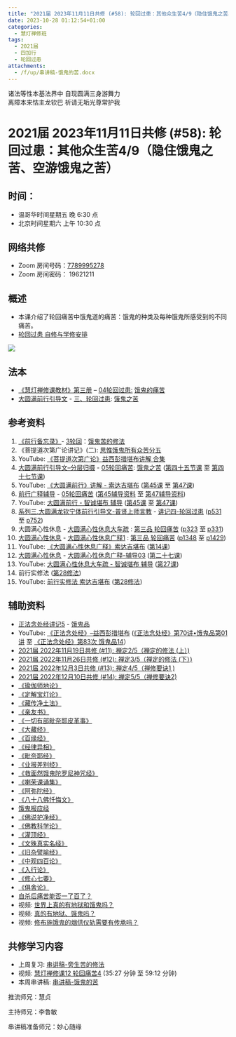 ```yaml
---
title: "2021届 2023年11月11日共修 (#58): 轮回过患：其他众生苦4/9（隐住饿鬼之苦、空游饿鬼之苦）"
date: 2023-10-28 01:12:54+01:00
categories:
  - 慧灯禅修班
tags:
  - 2021届
  - 四加行
  - 轮回过患
attachments:
  - /f/up/串讲稿-饿鬼的苦.docx
---
```

诸法等性本基法界中 自现圆满三身游舞力\
离障本来怙主龙钦巴 祈请无垢光尊常护我

# 2021届 2023年11月11日共修 (#58): 轮回过患：其他众生苦4/9（隐住饿鬼之苦、空游饿鬼之苦）

## 时间：

* 温哥华时间星期五 晚 6:30 点
* 北京时间星期六 上午 10:30 点

## 网络共修

* Zoom 房间号码：[7789995278](https://us02web.zoom.us/j/7789995278?pwd=VjZmbWJFY2k2K0E5RVB2cTNIQmhqUT09)
* Zoom 房间密码： 19621211

## 概述

* 本课介绍了轮回痛苦中饿鬼道的痛苦：饿鬼的种类及每种饿鬼所感受到的不同痛苦。 
* [轮回过患 自修与学修安排](https://fohuifayu.com/index.php/huideng-jiangtang/chanxiuke/zen-03/8654-zen03-lhgh?title=)

![](/f/up/5b1c4616bd7b9d7f290fd4cf26211133_collage_280.jpg)

[](https://fohuifayu.com/index.php/huideng-jiangtang/chanxiuke/zen-03/8654-zen03-lhgh?title=)

## 法本

* [《慧灯禅修课教材》第三册](https://huidengchanxiu.net/books/b3/) – [04轮回过患:](https://huidengchanxiu.net/books/b3/3-04)[](https://huidengchanxiu.net/books/b3/3-04/#p50)[](https://huidengchanxiu.net/books/b3/3-04/#p55) [饿鬼的痛苦](https://huidengchanxiu.net/books/b3/3-04/#%E4%BA%8C%E9%A5%BF%E9%AC%BC%E7%9A%84%E7%97%9B%E8%8B%A6)
* [大圆满前行引导文](https://huidengchanxiu.net/books/dymqx) - [三、轮回过患](https://huidengchanxiu.net/books/dymqx/#%E4%B8%89%E8%BD%AE%E5%9B%9E%E8%BF%87%E6%82%A3): [饿鬼之苦](https://huidengchanxiu.net/books/dymqx/#21322-%EF%BF%BD%EF%BF%BD%E6%88%8A%E4%BA%8C%E9%A5%BF%E9%AC%BC%E4%B9%8B%E8%8B%A6%E5%88%86%E4%BA%8C%E4%B8%80%E9%9A%90%E4%BD%8F%E9%A5%BF%E9%AC%BC%E4%BA%8C%E7%A9%BA%E6%B8%B8%E9%A5%BF%E9%AC%BC)


## 参考资料

1. [《前行备忘录》](https://www.huidengchanxiu.net/refs/bwl)- [3轮回](https://www.huidengchanxiu.net/refs/qxbwl/qxxl4-03lh)：[饿鬼苦的修法](https://www.huidengchanxiu.net/refs/qxbwl/qxxl4-03lh/#%E9%A5%BF%E9%AC%BC%E8%8B%A6%E7%9A%84%E4%BF%AE%E6%B3%95)
2. 《菩提道次第广论讲记》(二): [思惟饿鬼所有众苦分五](https://huidengchanxiu.net/refs/ptdcdgl/2#%E5%8D%AF%E4%B8%89%E6%80%9D%E6%83%9F%E9%A5%BF%E9%AC%BC%E6%89%80%E6%9C%89%E4%BC%97%E8%8B%A6%E5%88%86%E4%BA%94--%E7%95%A5%E8%AF%B4--%E5%88%86%E9%87%8A%E9%A5%BF%E9%AC%BC%E9%A5%AE%E9%A3%9F%E4%B8%89%E7%A7%8D%E7%97%9B%E8%8B%A6--%E9%A5%BF%E9%AC%BC%E4%B9%8B%E5%A4%84%E6%89%80--%E9%A5%BF%E9%AC%BC%E4%B9%8B%E4%BC%97%E8%8B%A6--%E9%A5%BF%E9%AC%BC%E5%AF%BF%E9%87%8F)
3. YouTube: [《菩提道次第广论》益西彭措堪布讲解 合集](https://www.youtube.com/playlist?list=PLvhysUtdbxCBq9MxPLr6pauLmbwndXY9o)
4. [大圆满前行引导文–分层归摄](https://huidengchanxiu.net/refs/qxgs/dymqx-fcgs) - [05轮回痛苦](https://huidengchanxiu.net/refs/qxgs/qxgs-05lh): [饿鬼之苦](https://huidengchanxiu.net/refs/qxgs/qxgs-05lh/#%E6%88%8A%E4%BA%8C%E9%A5%BF%E9%AC%BC%E4%B9%8B%E8%8B%A6) ([第四十五节课](https://huidengchanxiu.net/refs/qxgs/qxgs-05lh/#%E7%AC%AC%E5%9B%9B%E5%8D%81%E4%BA%94%E8%8A%82%E8%AF%BE) 至 [第四十七节课](https://huidengchanxiu.net/refs/qxgs/qxgs-05lh/#%E7%AC%AC%E5%9B%9B%E5%8D%81%E4%B8%83%E8%8A%82%E8%AF%BE))
5. YouTube: [](https://www.youtube.com/playlist?list=PL0ERwy6s1uTeLz5leHEj-VcSWrU6TnVMW)[《大圆满前行》讲解 - 索达吉堪布](https://www.youtube.com/playlist?list=PLAEqXn671Ln66sSBYjhRRLNrAGJwgSXnU) ([](https://www.youtube.com/watch?v=c5AjLcQdP-4&list=PLAEqXn671Ln66sSBYjhRRLNrAGJwgSXnU&index=28)[第45课](https://www.youtube.com/watch?v=0_6_ixzm_fI&list=PLAEqXn671Ln66sSBYjhRRLNrAGJwgSXnU&index=45) 至 [第47课](https://www.youtube.com/watch?v=YknfRj1pxFU&list=PLAEqXn671Ln66sSBYjhRRLNrAGJwgSXnU&index=47))
6. [前行广释辅导](https://huidengchanxiu.net/refs/fudao) - [05轮回痛苦](https://huidengchanxiu.net/refs/qxgs/fudao/qxgsfd-05lh) ([第45辅导资料](https://huidengchanxiu.net/refs/qxgs/fudao/qxgsfd-05lh/#%E5%89%8D%E8%A1%8C%E5%B9%BF%E9%87%8A%E7%AC%AC45%E8%AF%BE%E8%BE%85%E5%AF%BC%E8%B5%84%E6%96%99) 至 [第47辅导资料](https://huidengchanxiu.net/refs/qxgs/fudao/qxgsfd-05lh/#%E5%89%8D%E8%A1%8C%E5%B9%BF%E9%87%8A%E7%AC%AC47%E8%BE%85%E5%AF%BC%E8%B5%84%E6%96%99))
7. YouTube: [大圆满前行 - 智诚堪布 辅导](https://www.youtube.com/playlist?list=PL5y-PP7QihJ1FDiiv_7WsC1qogohiquEL) ([第45课](https://www.youtube.com/watch?v=hMfJnOIYHx4&list=PL5y-PP7QihJ1FDiiv_7WsC1qogohiquEL&index=45) 至 [第47课](https://www.youtube.com/watch?v=ucL-OHUh2nc&list=PL5y-PP7QihJ1FDiiv_7WsC1qogohiquEL&index=47))
8. [系列三.大圆满龙钦宁体前行引导文-普贤上师言教](https://huidengchanxiu.net/refs/s3) - [](https://huidengchanxiu.net/refs/xmfw/s3/s3-ydw4-lhgh)[讲记四-轮回过患](https://huidengchanxiu.net/refs/xmfw/s3/s3-ydw4-lhgh) ([p531](https://huidengchanxiu.net/refs/xmfw/s3/s3-ydw4-lhgh/#p531) 至 [p752](https://huidengchanxiu.net/refs/xmfw/s3/s3-ydw4-lhgh/#p752))
9. 大圆满心性休息 - [大圆满心性休息大车疏](https://huidengchanxiu.net/refs/dymxxxx/dymxxxx-dcs) : [第三品 轮回痛苦](https://huidengchanxiu.net/refs/dymxxxx/dymxxxx-dcs/#%E7%AC%AC%E4%B8%89%E5%93%81-%E8%BD%AE%E5%9B%9E%E7%97%9B%E8%8B%A6) ([p323](https://huidengchanxiu.net/refs/dymxxxx/dymxxxx-dcs/#p323) 至 [p331](https://huidengchanxiu.net/refs/dymxxxx/dymxxxx-dcs/#p331))
10. [大圆满心性休息](https://huidengchanxiu.net/refs/dymxxxx) - [大圆满心性休息广释1](https://huidengchanxiu.net/refs/dymxxxx/dymxxxx-gs1) : [第三品 轮回痛苦](https://huidengchanxiu.net/refs/dymxxxx/dymxxxx-gs1#%E7%AC%AC%E4%B8%89%E5%93%81-%E8%BD%AE%E5%9B%9E%E7%97%9B%E8%8B%A6) ([p1348](https://huidengchanxiu.net/refs/dymxxxx/dymxxxx-gs1/#p1348) 至 [p1429](https://huidengchanxiu.net/refs/dymxxxx/dymxxxx-gs1/#p1429))
11. YouTube: [《大圆满心性休息广释》索达吉堪布](https://www.youtube.com/playlist?list=PLAnEIprIVklebrDFUKaC67LssdOO2y87p) ([第14课](https://www.youtube.com/watch?v=_eIFuvHmDb8&list=PLAnEIprIVklebrDFUKaC67LssdOO2y87p&index=14))
12. [大圆满心性休息](https://huidengchanxiu.net/refs/dymxxxx) - [大圆满心性休息广释-辅导03](https://huidengchanxiu.net/refs/dymxxxx/fudao/fd-03) [](https://huidengchanxiu.net/refs/dymxxxx/fudao/fd-01#%E7%AC%AC%E4%BA%8C%E5%93%81%E5%AF%BF%E5%91%BD%E6%97%A0%E5%B8%B8)([第二十七课](https://huidengchanxiu.net/refs/dymxxxx/fudao/fd-03/#%E7%AC%AC%E4%BA%8C%E5%8D%81%E4%B8%83%E8%AF%BE))
13. YouTube: [大圆满心性休息大车疏 - 智诚堪布 辅导](https://www.youtube.com/playlist?list=PL5y-PP7QihJ1Gh3w_hYZMkn4AWFXr_2iu) ([](https://www.youtube.com/watch?v=ZqfG-i8tdLA&list=PL5y-PP7QihJ1Gh3w_hYZMkn4AWFXr_2iu&index=10)[](https://www.youtube.com/watch?v=3FroCkO_LvQ&list=PL5y-PP7QihJ1Gh3w_hYZMkn4AWFXr_2iu&index=18)[](https://www.youtube.com/watch?v=YedhXKrBkic&list=PL5y-PP7QihJ1Gh3w_hYZMkn4AWFXr_2iu&index=29)[第27课](https://www.youtube.com/watch?v=7pLr1aciWvg&list=PL5y-PP7QihJ1Gh3w_hYZMkn4AWFXr_2iu&index=28)[](https://www.youtube.com/watch?v=YedhXKrBkic&list=PL5y-PP7QihJ1Gh3w_hYZMkn4AWFXr_2iu&index=29))
14. 前行实修法 ([第28修法](https://mingguang.im/reading/%E5%89%8D%E8%A1%8C%E5%AE%9E%E4%BF%AE%E6%B3%95/%E7%AC%AC28%E4%BF%AE%E6%B3%95))
15. YouTube: [前行实修法 索达吉堪布](https://www.youtube.com/playlist?list=PLHUvfASP8Aixcv069_RtfKvYIdDNXa57C) ([第28修法](https://www.youtube.com/watch?v=eW67vUc4-50&list=PLHUvfASP8Aixcv069_RtfKvYIdDNXa57C&index=28))[](https://www.youtube.com/watch?v=4uNjPta4cbc&list=PLHUvfASP8Aixcv069_RtfKvYIdDNXa57C&index=22)

## 辅助资料

* [正法念处经讲记5](https://www.huidengchanxiu.net/refs/misc/zfncj05) - [饿鬼品](https://www.huidengchanxiu.net/refs/misc/zfncj05#%E9%A5%BF%E9%AC%BC%E5%93%81%E7%AC%AC%E5%9B%9B%E4%B9%8B%E4%B8%80)
* YouTube: [《正法念处经》–益西彭措堪布](https://www.youtube.com/playlist?list=PLpQ93rK3nqoAvQtdM2fhkG6OhUDSuEq3H) ([《正法念处经》第70讲•饿鬼品第01讲](https://www.youtube.com/watch?v=cFP4atMUfhM&list=PLpQ93rK3nqoAvQtdM2fhkG6OhUDSuEq3H&index=60&t=34s) 至 [《正法念处经》第83次 饿鬼品14](https://www.youtube.com/watch?v=jzSOtWUtjqI&list=PLpQ93rK3nqoAvQtdM2fhkG6OhUDSuEq3H&index=70)）
* [2021届 2022年11月19日共修 (#11): 禅定2/5（禅定的修法 (上）)](https://www.huidengvan.com/posts/2022-11-14-2021%E5%B1%8A-2022%E5%B9%B411%E6%9C%8819%E6%97%A5%E5%85%B1%E4%BF%AE-11-%E7%A6%85%E5%AE%9A2-5%E7%A6%85%E5%AE%9A%E7%9A%84%E4%BF%AE%E6%B3%95-%E4%B8%8A/)
* [2021届 2022年11月26日共修 (#12): 禅定3/5（禅定的修法 (下）)](https://www.huidengvan.com/posts/2022-11-21-2021%E5%B1%8A-2022%E5%B9%B411%E6%9C%8826%E6%97%A5%E5%85%B1%E4%BF%AE-12-%E7%A6%85%E5%AE%9A3-5%E7%A6%85%E5%AE%9A%E7%9A%84%E4%BF%AE%E6%B3%95-%E4%B8%8B/)
* [2021届 2022年12月3日共修 (#13): 禅定4/5（禅修要诀1 )](https://www.huidengvan.com/posts/2022-11-26-2021%E5%B1%8A-2022%E5%B9%B412%E6%9C%883%E6%97%A5%E5%85%B1%E4%BF%AE-13-%E7%A6%85%E5%AE%9A4-5%E7%A6%85%E4%BF%AE%E8%A6%81%E8%AF%801/)
* [2021届 2022年12月10日共修 (#14): 禅定5/5（禅修要诀2)](https://www.huidengvan.com/posts/2022-12-06-2021%E5%B1%8A-2022%E5%B9%B412%E6%9C%8810%E6%97%A5%E5%85%B1%E4%BF%AE-14-%E7%A6%85%E5%AE%9A5-5%E7%A6%85%E4%BF%AE%E8%A6%81%E8%AF%802/)
* [《瑜伽师地论》](https://www.8bei8.com/book/yuqieshidilun.html)
* [《定解宝灯论》](https://www.riyuebianzhao.com/%E9%AB%98%E7%BA%A7/%E4%B8%AD%E8%A7%82/%E5%AE%9A%E8%A7%A3%E5%AE%9D%E7%81%AF%E8%AE%BA)
* [](https://www.riyuebianzhao.com/%E9%AB%98%E7%BA%A7/%E4%B8%AD%E8%A7%82/%E5%AE%9A%E8%A7%A3%E5%AE%9D%E7%81%AF%E8%AE%BA)[《藏传净土法》](https://www.riyuebianzhao.com/%E5%88%9D%E7%BA%A7/%E5%87%80%E5%9C%9F/%E8%97%8F%E4%BC%A0%E5%87%80%E5%9C%9F%E6%B3%95)
* [《亲友书》](https://www.riyuebianzhao.com/%E5%88%9D%E7%BA%A7/%E5%87%80%E5%9C%9F/%E4%BA%B2%E5%8F%8B%E4%B9%A6)
* [《一切有部毗奈耶皮革事》](https://weread.qq.com/web/bookDetail/50a329805bdd0c50a969935)
* [《大藏经》](http://www.buddhamountain.ca/Sutra_CN.php)
* [《百缘经》](https://www.jingangjfw.com/baiyuj/)
* [《经律异相》](https://culture.pkstate.com/jingshu/5738.html)
* [《毗奈耶经》](http://www.buddhamountain.ca/CN_T0898_MG.php)
* [《业报差别经》](https://baike.baidu.com/item/%E4%BD%9B%E8%AF%B4%E4%B8%9A%E6%8A%A5%E5%B7%AE%E5%88%AB%E7%BB%8F/9649769)[](https://book.qq.com/book-read/757866/1)
* [《救面然饿鬼陀罗尼神咒经》](https://book.qq.com/book-read/757866/1)
* [《喇荣课诵集》](https://drive.google.com/file/d/1aloey-p5S5K0pI_TSLPZQDYhe4ZL__Vb/view)
* [《阿弥陀经》](https://www.riyuebianzhao.com/%E5%88%9D%E7%BA%A7/%E5%87%80%E5%9C%9F/%E4%BD%9B%E8%AF%B4%E9%98%BF%E5%BC%A5%E9%99%80%E7%BB%8F)
* [《八十八佛忏悔文》](https://baike.baidu.com/item/%E5%85%AB%E5%8D%81%E5%85%AB%E4%BD%9B%E5%A4%A7%E5%BF%8F%E6%82%94%E6%96%87/1011319)
* [饿鬼报应经](http://fodizi.net/fojing/09/2704.html)
* [《佛说护净经》](http://fodizi.net/fojing/09/2706.html)
* [《佛教科学论》](https://huidengchanxiu.net/refs/misc/fjkxl)
* [《灌顶经》](http://www.buddhamountain.ca/PT_Quan_Danh_CN.php)
* [《文殊真实名经》](https://luminouswisdom.ca/wp-content/uploads/2020/10/%E6%96%87%E6%AE%8A%E7%9C%9F%E5%AE%9E%E5%90%8D%E7%BB%8F.pdf)
* [《旧杂譬喻经》](https://zh.wikisource.org/wiki/%E8%88%8A%E9%9B%9C%E8%AD%AC%E5%96%BB%E7%B6%93)
* [《中观四百论》](https://www.riyuebianzhao.com/%E4%BA%94%E8%AE%BA/%E4%B8%AD%E8%A7%82%E5%9B%9B%E7%99%BE%E8%AE%BA)
* [《入行论》](https://www.riyuebianzhao.com/%E5%88%9D%E7%BA%A7/%E5%85%A5%E8%A1%8C%E8%AE%BA/%E5%85%A5%E8%8F%A9%E8%90%A8%E8%A1%8C%E8%AE%BA)
* [《修心七要》](https://www.riyuebianzhao.com/%E9%AB%98%E7%BA%A7/%E8%BF%87%E6%B8%A1/%E4%BF%AE%E5%BF%83%E4%B8%83%E8%A6%81)
* [《俱舍论》](https://www.riyuebianzhao.com/%E4%BA%94%E8%AE%BA/%E4%BF%B1%E8%88%8D%E7%B2%BE%E9%92%A5)
* [自杀后痛苦能否一了百了？](https://fohuifayu.com/index.php/shipin-jingcui/wenda-zhailu/5849-W17015-V01)
* [](https://fohuifayu.com/index.php/shipin-jingcui/wenda-zhailu/5849-W17015-V01)[](https://fohuifayu.com/index.php/shipin-jingcui/wenda-zhailu/5395-V18102-V07)视频: [世界上真的有地狱和饿鬼吗？](https://www.fohuifayu.com/index.php/shipin-jingcui/jingcai-shipin/9998-y16009-y01?title=)
* [](https://www.fohuifayu.com/index.php/shipin-jingcui/jingcai-shipin/10029-y16009-y08?title=)视频: [真的有地狱、饿鬼吗？](https://www.fohuifayu.com/index.php/shipin-jingcui/jingcai-shipin/2247-Y16015-Y06?title=)
* 视频: [修布施饿鬼的烟供仪轨需要有传承吗？](https://www.fohuifayu.com/index.php/shipin-jingcui/wenda-zhailu/3426-V17075-V10?title=)

## **共修学习内容**

* 上周复习: [](https://www.huidengvan.com/f/up/%E4%B8%B2%E8%AE%B2%E7%A8%BF-%E7%94%9F%E8%8B%A6%E8%80%81%E8%8B%A6.ppt)[](https://www.huidengvan.com/f/up/%E4%B8%8A%E5%91%A8%E5%A4%8D%E4%B9%A0-%E7%97%85%E8%8B%A6.docx)[](https://www.huidengvan.com/f/up/%E4%B8%B2%E8%AE%B2%E7%A8%BF-%E7%88%B1%E5%88%AB%E7%A6%BB%E8%8B%A6.docx)[](/f/up/上周复习-不欲临苦.docx)[串讲稿-旁生苦的修法](/f/up/串讲稿-旁生苦的修法.docx)
* [](/f/up/串讲稿-人生八苦.pdf)视频: [慧灯禅修课12 轮回痛苦4](https://fohuifayu.com/index.php/huideng-jiangtang/chanxiuke/zen-03/1106-l16009) (35:27 分钟 至 59:12 分钟)
* 本周串讲稿: [串讲稿-饿鬼的苦](/f/up/串讲稿-饿鬼的苦.docx)

[](/f/up/串讲稿-旁生之苦.docx)推流师兄：慧贞

主持师兄：李鲁敏

串讲稿准备师兄：妙心随缘
